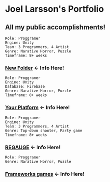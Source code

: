 # Joel Larsson's Portfolio

All my **public** accomplishments!
--- 

```
Role: Proggramer
Engine: Unity
Team: 3 Programmers, 4 Artist
Genre: Narative Horror, Puzzle
Timeframe: 8+ weeks
```
### [New Folder](New%20Folder) ← Info Here!

```
Role: Proggramer
Engine: Unity
Database: Firebase
Genre: Narative Horror, Puzzle
Timeframe: 8+ weeks
```
### [Your Platform](Your%20Platform) ← Info Here!

```
Role: Proggramer
Engine: Unity
Team: 3 Programmers, 4 Artist
Genre: Top-down shooter, Party game
Timeframe: 8+ weeks
```
### [REGAUGE](REGAUGE) ← Info Here!

```
Role: Proggramer
Genre: Narative Horror, Puzzle
```
### [Frameworks games](Frameworks%20games) ← Info Here!
